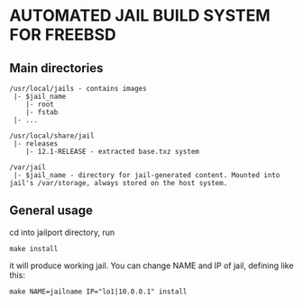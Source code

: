 # AUTOMATED JAIL BUILD SYSTEM FOR FREEBSD

## Main directories

```
/usr/local/jails - contains images
 |- $jail_name
    |- root
    |- fstab
 |- ...

/usr/local/share/jail
 |- releases
    |- 12.1-RELEASE - extracted base.txz system

/var/jail
 |- $jail_name - directory for jail-generated content. Mounted into jail's /var/storage, always stored on the host system.
```

## General usage

cd into jailport directory, run 

```
make install
```

it will produce working jail.
You can change NAME and IP of jail, defining like this:

```
make NAME=jailname IP="lo1|10.0.0.1" install
```

